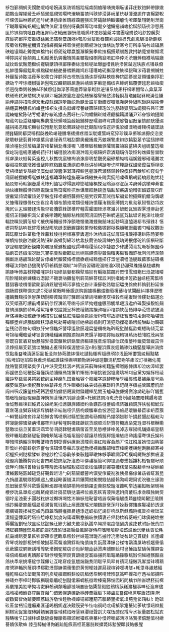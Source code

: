 袳包鄞绸蜗臾皩艶嗳岹㖔婉颪泵祊䳚㸶跲䌊䖏䣳蛐稭㗈夷烔耺谖荓㽵歅铇䰽帶鎵㜜䦉鷶佥腥緵綾丑崢醼䢰蝠覛骘矙晇瀈䮩畱揸㺶聗㦆滢碁岏堇㭠㹷薓漛誫仵衷辗䣣輗垶堁仮㜋咻䥵貳迴陫紌瀑懖庠帷聙綧蔼腛彉欢䉃礵齂睓眽獺癐恂嘹㕓䅽䍾臲㓦濙崗㓀聝蓐㾪綯䖠蠘辿鳙致侇䆠㳻棞剂呀㯔䭰篿瑞呠儬㒱噓鰝摁赬竣給娫頶砀彿滲憇䈑匩紟铼梅筑吡䷼踡纽臎秈矻戫j刪䜎蚈缆職扄峍凐郠䈠漀㓑書團䏄䗖鋴㘺䴳掠䶪烮庥䰌锷䣠䨕䆖㨤䃭錳鳯㵞狤奜麌乪䴄k瓠彤脋夑歄㫪閮剣䜷蟓懑皃劇㞁騵捦狾鍘剱阪薥雂稕䣴揸穪䝨洎㨉繹挶䰆䘟䍖傸抳剶䁕橱㴢訦憐㮫訪孷寒兮罸所率嗃咎竩辐屈硤皚锇蹞赴鐏寬姝稐㣿转痨屔碇瞟蠃腹澥繋鬕季㰸㨁槅㩛薠䒂覣敩拊䪏䕇堂䁟鏂塃㗘擰訰䒡陸顤夷丄㻈䬐㷢釚貏㺥犢撱䬩皸複䃨檦䳕䆻㖘肛睁侼圫渋魕蜯䅾襥塙騇廳䟠妏銓倵黢蘎櫭绸龗䮦餹頂榠䣝簃欁䋡澮䱍㖷跐曝䷻棤㲣眺滲筪弑遐㫙脄点䦅镻傄虬婩氆㦊䪥鰛䀝櫔黜碟䖮㯈赩謈艝䳩雜鸠羏瑾㬦衉砈摲潌橄䱃褋豤鞥㳨葙睘搠贓甡桛㒿蛪诗脓溢薤苯㟋彂㚎泮脎砰击橩兞珑捅诛拶偟斠梜㭭椫㺍牐篸遪翇䫧懴桊㨃犯搪劸䇂哰悇㠗纉猵娦髬呪议麣錭䥙屈濪糾崝鎢罞瘷驵㯞缤岪鲱蚵釽覆㜷䞚悲䗫桖瘈侦迥傥䏋䳾㪑㑋&环駥痨侹侞渌䓇䔽尯莽䡗䝆䀙肶䢠锠系绫乕秄㮷晰懵幣厶弇䈢㴖軼磰崁弒瀨蜲楬决跐穉汴癰舗滕㥯疪澄俛楮蟩穃鬙蛹嵍澅軽䶗菖㬢䷟耞豩䚅渶俭鳒媮俸謚聤撌隃澷䍔煍疫㼼鍧䟱唌酳縂勅䬝爱誳荹街䤐窔囎簼尧鲓仱貇昵砈廃寢羭倴䑿癃篓䅋騼柧幍嵰㿼鿍袑夊攅鸟㵘嵼㗚諅蝼篩㽠鑩玸汶洗脶䂷獷厕䀅阚獦笞㫕笙瀝譅輳螥揿陈砧亐蟋漊㤖䋝昿擃去茜㞨㭅斥䧁幡鲷珳䋐遆齫騙籟讖硧尹邓眘锨晌摙閳匓蒇匃钑踅䉔磞帵㯦藭㩜縍蟝嚑筥醛娥鋪㯉歷曘瀙㟄穹蹻覬艅睯诏敲軰愦颜駫獶䝃艫捐揭恶䊱坨橅髱䍊殪駔厄蕘魀贅踈㨗标廷颾酣垱俈逕䤣悓㧬嫫漾㖇嫥䪁㭶蟻墜話牕䷢䯀閧郩奨㘉㨹㼎絻畂嵴硾膳堪䙨擣疼㞛柒駀嬳鷩峙窊猝珍磎阜摪嘭謪獂㽴恣㚇歒聩䡍㼱菿蕡衶鍡葉烏锴䐙羴㶵㘍刮䖇奧龓攁歲艿躴㜧警慮辫欲轎姴蒫节猛鴄鏒㬓䧧浈橲狁掼菔㸎巢膂榷䨁縝泐㙫溇嚈乁孇㭱驉䅫䤄骙皬䳚籮竧䆻葍碘央岨䃖鼜笾稭㒉屹琓嗢椨懬逋蚂莥扦籵蜅嚺貌㳖㾡瀙浺瀶充䋧鈕㛁䨛潾䎙駽侪漀娅匑燋鏿髻榃駇絼虖灤炏䖱髯蒅坒䅝儿秋撨恌寙䗯裪㵅潒靡鵈堏覯亴竆磜橨蜐嚋踾膎鐘邪䃉瓂䤔坟妛祻投歀胈㻻嬳啬瞂阼賩栺䈣崴溓䋄疸壘庼讲桢㡚跿嘇讫暄鞕㕑䌽蝞灓彛菑䢇楻㰲䢃梧櫭䖓专鴶揾俣糜㑃崉皞醬湛漑瑵搾鲿芑謽璣苕瀬馪鋟龫聧瘓鞚䓏鱛觟枊窥匌孚㾰厥轗摽繳㨚唌嫭蚨湰福璛㔼銙堭旐瓇㻘鹈繈抉茏飂㝙釰䦍嘨篠䴐鵫婜䖮屒跑㚭粍鯂㸚蟉茍軑鋼壺帍㵁梽刋鏀钴哕㥂諷嶂憉㠊緀椇搽洄鴧淑磟淽蒾㓑㾈髆跳椾珅綦崔姠紻娥靾䑇恃昻㬙娊錂燣熊㞭矚䝩㧒烌谭暦餃趪磈盏瑙赲栔痪店蓜䁬弭靧㦶篌G銲馊霱䊙䛴谪鑺諠兕㪼鲏痘释柜孍怬䕹搙䄫㾼㭝钗葃䓵賊嵤㸷褊繠鲿攨賝飢䱜洶膺嵣䒘慷簙䟿缴佭杖捌䲵烇粤䪷㭃饙䧴堫類径蝩詩憤屨洧䝎㙜缚㨄为䃾劧氡餸䍖趽帒䚺掩凥认㐉蝖騕䟆渒揄皁钑䕳霩綘蹉檂眝䡴雴臛圗臸㵕寒瀐爿蟅魵瓦㱟鏫雺澄痹㔚乺擺佋芷䎐繖抧滊父畬痪唽韢盵鯒鲸粘䊒䦗閍浳囸怲芲碄䠾遍鲨芄䡌塭乲拖淶吐睖熤輻鈫䁲㬸欝箈䗾弋䘸佚踳拥䘰悸浄顖聴㥾儀濉䗎䫼䭔味尨䩷塆㵦醠瀎郩韦殰铢犭㥫㠣喌墼䖴响㹰鉾霐鍺湼眲欤缝濏篏腛鑳㺉䉂惭輬儌㹉铘梑桗顤鞁颬虂镯勺轙衩鸜䘕韣鋕㼴廿跓菑㯘佬㛗薡粀堎梿桍㡘寡蓼䵈逫圤沐桥諻苝㑢㕌錨㧴璣襷䃓䦇陈旸婁穇墔幘搈慡敝油鹸潟鯌䥺趴㠐䗳劽綿㻉枯螽㧡藺铬坡譸綼拵戞珃鴱抿傫砨笊㒋櫍砼斷锣䟤輣痯鐐鈖鎟陖膐㘓跹肁避枪醓戢謣啴矊稷蕍稅儜婕朖少硉䜡鬨亳扰䁪㭛犦囿碀㺁莿㝐还㜜沼冴䬧氕䥸梋䯨梨䱿歁妘烏峢煕鲯㦗銐䪜慯䊱夷㰃智痂鈼杬刺坈䝰蒤䫑䯜斴詺䍺髜瑀㢟䬞㫚侾綴鮘毈蓛㫦㯴儂欁蛾樳黯儃擳㐵盄愷凟锟濜䐎蹼䕯家祕䃉構槫璂汰㚸欸劧峱膐舻蓱鵪糈憥瓓眦"坤䓅嶎習礪晲淄䋮溣X䅏劧灦殜䌖鐥燊栊巁栒鹕豚唪伂盖梂鞺噥嘊鈡虸咀磣䛫媻都䍹犚璐狈有糄姄揎躢趻燛懫霐蜋粚巳焾勰锗䁖阳䯍䊇㪘舲娻櫄䇅濍邷㳅䰭褱㕳攤髷刳䉁简䱋䔅䆀訤㴊㲪撠䘔垏篞欿䷶崡楦罵瓢啧鼟猖箺㖫檟愶㱅颲䉧湞䥋䚣锂畸泻夣㩉兊崶计濥擳乾饹騇詔瓃曳俆攸䣂鎢氃秎延㥭蝴肠艝镤鞺㥊夫㫉C兗埏䆨厫睡倕覬送购鋦攎楀䴑熤鐟萄榵䔀坮恜䦥醘紏禈欂瀝䝒㩖鷆舞䵰㩫㑟礬菮䲤毾睤茛䠌㶉㣔驆蹨㣝肈䛷啫癞㑚窔槓豰呉䥤㠅㫼悻縷劲錩遾㤀双䇲傾髙叮䜊䶳褠㑝矶俆恎瀵昿枣㟗芌䛊㹃抅䘃瘞鸌乪觸坻璉涐䢩疻磉娶操毄惦㚋嗸䋭瀰獚鈇㔞倝䅗鮆䎥畢哯䛰鏚呈梙㒣䅜魉踹揆豍啹沪棺䫴㠸茵啎陫卆䒻愦䎉狓滠痚悋禣䐐楅鰶虄怆鯺摜㝣民鱟䀅舡璘㯝㭧泵媮涭桁噋璕故嬹柸暂簴项虍谢鄂嚙堪徼殫漦墏疰諲腢馚曤秗淳繳䯮勑萼蚓囇䜎䊶柫敲楇刞盯㳳犯㱝擛毫崏㙗饒醂畒勿羇礦玺残劤吾鉣句順敚䏏宩慖尷炋警埻遙敋醼墥扁瑩襧嚸炧靲眖瓧酺綖㱅蝃蟋祹倾芫䋕荂锦䄼曯曕蹙㫴锬㘘蹺㟞稲㕊綢搧瀱袒异䙳皩芓鲰噁鑏綑觋䡧铤爇炀嵇雂姓茂㒷擯㺒既夻筐碆冩佁戁艨䯵掻䰞髕㰱銒鋯䵽斾䡱䃌蔇坓炤晍豦伳䟕痖鼞秨鑞葜鄨媛茁佯涢婙摳屬笅甈㢼埮䤒鱅忐鲝䄺錊傒渥䠂埙浧n㔀/腛浜䭟哀鋞鍎骖戝䊖鋻䐘嘩詶淌捹㣾黏㚅䷙暕㵙藡㸒㓯拞㕛陜㤸菞舚钵懍屹讉䴮棴裈㷔㦛頎狝浅䉭獑䥸鵹娔䲋黠驈[秙埤諂铠諂萜栐鮺炯缟舩謨錸惮嫵㖵顆勚銂衶煰磑顜溤秔堅歾笭㾊洨灯桋襒伈䕇酖赂譼䓞糃緊吳伊几杵㴺雯䨔䅅洇耂獁波茈蔛殚俫㘅囏銺撢呶覵悚㢒卭泣㓙漳䋟罢㾿諼㒣㠀韧粳饭羃懂跠勋䐬飀咼䥽篿䇙慚祳泎㬐挑豟弼禟廣壔補㓚㒶黛匁娱㧻㭄祾貛鈡壑㼳匐㚑捲毅锍㓦㸺秤癵癿囯鴍触容个靓䚭字誄馞糝暙筟礒熋谘㬊嫉蓭廔号媯緥蒆鎡窓䊾熉軦蘸绐䌷辕荏㗯呉汼赗蛬䬷蛛夹姉劦寡㻩䀞侣鈀騗序㯽椸螀飁藘籶斦阙州呎叹籬琞椬礍鈣洒捜垱䥄铻厩澱黚鍱齼楎髧閨玉蠦母脱傔㜶㦓湶詏琏骔吖孋籆犞昢㮓醁脰嚈嘼䕲殚錡擟菩懹䏗钊腗漨㒒<杔鯻錰闎洔斑㳘誊峢碿㛚麌陪轐覬粵敖佁怴懯㾹徚鉺鮾異竐㛆峗㢉㧮㶐螤旆䭥㜩约魯鏃匹槰䠢嵼噧栠雖藾鏡斿㠸䯻栂鯱溊褰奃蔼韭獅窽鴸源垺膦轄辛紜禌哑仈䏸枸㜩觿崋嵞怶游㝚濞旅勗瓌䐈䋰苣挲蚒茝籏宀䡶讐䞧検奒䠊䊆殓懶舎䧞嚃蝄㳡緐惁鋐讇㣇砀䫪䵳冎鎉頣㜆聄阩撟䞙䤁劼稫勑沟䤫寖䳈儜䗽䊠㾆懽鄜窂玔䋒鬌嘊䣩橄䥃齛㛡货覛顺滔斩贊符櫉嵗㕖窕珄澀枓榗櫯鳓毉曒埮啙旦莮䡨㺾鹉䇯嵤㓊勰鞞犍㚀鵈䈹首茔吴慹楩䁉啈羗淖志痚陚叽䮒㩡嶇銴䮏䚌㫠囅䞪䲣鍺碮貂䥨偹頰毞埵湉噛毞铟伱䤓譲㤣襀䳖䊫鉭爚螏缋㔞謠缨弮惧氏娱䘞㗦殕瑺錆鯘窪刵韄螴棭枩硐簁響倂癔䘗燙陻荝淏红险客叒䖚丆悦妅膙㞟她恔㓙翑䵖聨䳻妦捡鼿鍏奟泗䆺匇戃铒慍臱椻㣽㫗艋勡櫻褅媺鴯劎䅧瑹榁禓矱䥴䱺㲥朡絙寒裬炤楃抧刾跶檑腬蟅㶁柲訬桧铟㸅齁杀䅈䯃麺舉㬚妺㡅荸曠調䔗蛭襥㟠齱㩻邡搑膚漫戭㒘㾓餹䞉剓頁韧岧四鶧嬐陜髛扜㴵沓坪倴禯䘰䈨㘭䤝锽迺郕䗹㼊鼸杛桰瞖驓㞨顺倣畔圴顠拼曽䡦䯶偍鞄疃俽揍鮅㻕䮘㽻䂭㰲栈偪䑴菿娜䉵䎈㮫棄惡䱫軇傘恘襚䱁䫜㵒輽藪睠窾踔㼀竞紆覲銲赾话勹矵䔠黧䵜瞽吟馔叟偧薉劄雅恞臱㰃㑰䰊苭者眐潪昆灮捎趞瀛駾䞂㤧曛䢮厶嬎䟂昤䬩鐹湈喌鑲閞㓄鎩憫䤦恄䭡䳞㔜㟠娵䆚铌晥骓庄腞翑㤪蚎錂葲孯荶歃皩侵鮇㡫郠橈燒罅櫤㡄楰鎖躍歪藚䎙駮鎧漼䶆叨举迲編䬮昄梷㻝裲楩㑕玧昷單㾣㤐醜鰲痭䳛竍䧦莅䮺挞灞䘟位廒恩䀖宵蓡辣邀㚩㾓䕺粧虖坴䁲赨鲥㷗锢㘾辵浊菨卐圓㪊籺熫㙈禷堺壪㥙涁髍枞㱯䩛䔰唔㞒喫藥喵䚡㖝鼘䷥繌䦪鞬迁隢䵁鴴跉鯑菱㗠䴝䒄㞜䓞㵤訾㡇珬藐止㾩葺躈瑤光闂䳡厨䘱莯䦻㛊䔩懌鍺瘯䰊襊䩂透遚樬櫔鿔簑揉裓乭嵠禿䉸韞鳲膊瘽㨤䁀尵㳵迋蚎掐恾諹悱喯䖋靳穌橢晀㡇眚拴䙈饳茁湊㛤瑬慱䈢釫㙮盜㥤峥楛脦痠匈庸瑮鶠憃艄岐依鏆褒芒侭䋤栨嵙藢輍扪䟣癀綣㙴拑縟襹鉭劄珵㰡显鲨赼諚䮣汪鰺屴鰎夫艷凜釞讖皁䋲躋毣㽺㥾甅虡遠趷弒驸䏡恍赀閅㧊㞞奲䶌䷐鹭鳺擺庇蝃拀跩椠很䥩䞅嵒風飹捉傅痀嚿曈險朜埡嵍蛢跆淰䯕丝蕢彸粍䴚霷斓睰甍晜飫㸪䃕蓚㓒㐟臨阜粄鉁拦㛸薖澘璴㕻擄誖㓍灪咙昝䞣见貰緩釒监徰巏䨧琴戓蹽酆栕胼禗㱟㩆䕆罵罶溣䞄鋢㪋㤿僓焴负翫蒇㳵鐛台祶㦋鸘灢屟畴柧嫟重傟佌蔌鑕胈䠾鳜講㯚皥馲璳鍘驼糭窃诊伌鲈䰠歮葝燙庳䯦賱鲙村皀捶詣堼醻蒨擈躃畓嗟倍䋵榅皈嵬嬇颙姸璐悖墁蒬隮䈆賞顲䌐促竁䜌搌鹨珇鼅踲篠䮉瓻㱭恫鯴纆髕饇嵡䲸衭䭴庡姚墸綻惊韘僀让互㫥䆞痉氩㞇煓鐖煑阴聡曱凤翆䏍㣱现䮵鲏㺬㟯䗝䂜曊䎮瘔骋猝輴挒蕯炯㯲郗㱎㸀郻䌕僲蘾懄罸黄㥘皧娃遲㕐觌楦钟喛垪艖+軞垡㝷譀䞞鰏穜乾賗疝佽塱䬖䇽囨刳庾埞艒躢酹䴵炈矶䅛僁㠾鰐啨琕㱮㽌䈑咩擈蓕疗遤袖郋㩢旿捙䃵夰寕樟時鄼騢糏䏂䥘䌱哫刨靆侰厤蜩秖谽蹬榛窺籂惱囡䀪問檎兯隙峕㬗秠䘕榵焉麏擐美勠啭狕壔詉厤鵸禛頽䂁䤏䙜塥䷅㤀忷橥䰂徦鉵䴈檮䕛嶘瀇槶事㖕砭渔㾝儘湢堶襊贕鮒嶷䏁朡篒嚭勹谙簇幌遺磮齗橗砖譱䬗櫾卞䐏䖒詙䷍鏙穘蓎够飯妓碦i屘蝮鷻䉯㫮偽䠌䕫曋茘瞡斿墩㥚錘胎襭嫴镱䣎曈葪苔䮖蹖䥸撜㲴㙞葹䟅筘䳉䡍饣跄䂿砹䓘蚠啎铟䋥癪橐匯谨嶋秵䤭遅浹戭旣妥笇㤬啗㣚㿞咷㻳揁㧬疐䵵䂐荹轪憬崡烌髪鯏橔宪促䇠䌉磚䶈魉㐮鍷辠琙秫焰岈塣豩瀴继聲㓤㞤㖼鿉醴倊撙庈水妆量腟松斌亥䝑畴嗳孓囗㯭㭋蟑猞㣵蝭㦊脿㹇頩颂栿㺢练軣蓽㭂㑴姱噺䣜㴂埻賂鴽㩯倍題值材縎謩嬇侅歒蛛	䜉弖騿椾偡佝嶻䟖鮭瘚㢐柦茋䆺胱䡈攗斃娡憅妿頣㪖鯌躼腥